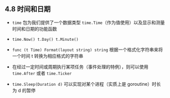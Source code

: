 ## 4.8 时间和日期
* `time` 包为我们提供了一个数据类型 `time.Time`（作为值使用）以及显示和测量时间和日期的功能函数

* `time.Now() t.Day() t.Minute()`

* `func (t Time) Format(layout string) string` 根据一个格式化字符串来将一个时间 t 转换为相应格式的字符串

* 在经过一定时间或周期执行某项任务（事件处理的特例），则可以使用 `time.After` 或者 `time.Ticker`

* `time.Sleep(Duration d)` 可以实现对某个进程（实质上是 goroutine）时长为 d 的暂停
